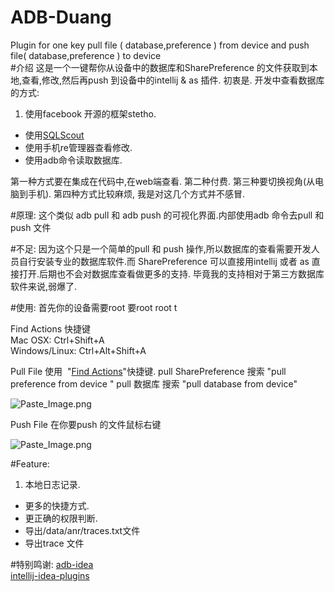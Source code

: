# ADB-Duang
Plugin for one key pull file ( database,preference ) from device and  push file( database,preference ) to device  
#介绍
这是一个一键帮你从设备中的数据库和SharePreference 的文件获取到本地,查看,修改,然后再push 到设备中的intellij & as 插件.
初衷是.
开发中查看数据库的方式:  
1. 使用facebook 开源的框架stetho.
* 使用[SQLScout](http://www.idescout.com/)
* 使用手机re管理器查看修改.
* 使用adb命令读取数据库.

第一种方式要在集成在代码中,在web端查看.
第二种付费.
第三种要切换视角(从电脑到手机).
第四种方式比较麻烦,
我是对这几个方式并不感冒.

#原理:
这个类似 adb pull 和 adb push 的可视化界面.内部使用adb 命令去pull 和 push 文件

#不足:
因为这个只是一个简单的pull 和 push 操作,所以数据库的查看需要开发人员自行安装专业的数据库软件.而 SharePreference 可以直接用intellij 或者 as 直接打开.后期也不会对数据库查看做更多的支持.
毕竟我的支持相对于第三方数据库软件来说,弱爆了.


#使用:
首先你的设备需要root  要root  root  t   

Find Actions 快捷键  
Mac OSX: Ctrl+Shift+A  
Windows/Linux: Ctrl+Alt+Shift+A  

Pull File
使用  "[Find Actions](http://www.jetbrains.com/idea/webhelp/navigating-to-action.html)"快捷键.
pull SharePreference 搜索 "pull preference from device "
pull 数据库 搜索 "pull database from device"



![Paste_Image.png](http://upload-images.jianshu.io/upload_images/166866-9220814a19eec7b2.png?imageMogr2/auto-orient/strip%7CimageView2/2/w/1240)

 



Push File
在你要push 的文件鼠标右键 


![Paste_Image.png](http://upload-images.jianshu.io/upload_images/166866-9ea86717c24bc99c.png?imageMogr2/auto-orient/strip%7CimageView2/2/w/1240)




#Feature:
1. 本地日志记录.
* 更多的快捷方式.
* 更正确的权限判断.
* 导出/data/anr/traces.txt文件
* 导出trace 文件



#特别鸣谢:
[adb-idea](https://github.com/pbreault/adb-idea)  
[intellij-idea-plugins](https://github.com/luonanqin/intellij-idea-plugins)
